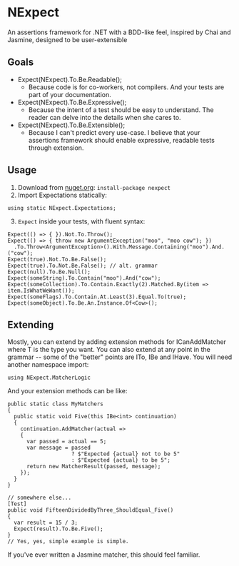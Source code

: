 # NExpect
An assertions framework for .NET with a BDD-like feel, inspired by Chai and Jasmine, designed to be user-extensible

## Goals
- Expect(NExpect).To.Be.Readable();
  - Because code is for co-workers, not compilers. And your tests are part of your documentation.
- Expect(NExpect).To.Be.Expressive();
  - Because the intent of a test should be easy to understand. The reader can delve into the details when she cares to.
- Expect(NExpect).To.Be.Extensible();
  - Because I can't predict every use-case. I believe that your assertions framework should enable expressive, readable tests through extension.

## Usage
1. Download from [nuget.org](https://nuget.org): `install-package nexpect`
2. Import Expectations statically:
```
using static NExpect.Expectations;
```
3. `Expect` inside your tests, with fluent syntax:
```
Expect(() => { }).Not.To.Throw();
Expect(() => { throw new ArgumentException("moo", "moo cow"); })
  .To.Throw<ArgumentException>().With.Message.Containing("moo").And.("cow");
Expect(true).Not.To.Be.False();
Expect(true).To.Not.Be.False(); // alt. grammar
Expect(null).To.Be.Null();
Expect(someString).To.Contain("moo").And("cow");
Expect(someCollection).To.Contain.Exactly(2).Matched.By(item => item.IsWhatWeWant());
Expect(someFlags).To.Contain.At.Least(3).Equal.To(true);
Expect(someObject).To.Be.An.Instance.Of<Cow>();
```

## Extending
Mostly, you can extend by adding extension methods for ICanAddMatcher<T> where T is the 
type you want. You can also extend at any point in the grammar -- some of the "better"
points are ITo<T>, IBe<T> and IHave<T>. You will need another namespace import:
```
using NExpect.MatcherLogic
```
And your extension methods can be like:

```
public static class MyMatchers
{
  public static void Five(this IBe<int> continuation)
  {
    continuation.AddMatcher(actual =>
    {
      var passed = actual == 5;
      var message = passed
                    ? $"Expected {actual} not to be 5"
                    : $"Expected {actual} to be 5";
      return new MatcherResult(passed, message);
    });
  }
}
```

```
// somewhere else...
[Test]
public void FifteenDividedByThree_ShouldEqual_Five()
{
  var result = 15 / 3;
  Expect(result).To.Be.Five();
}
// Yes, yes, simple example is simple.
```

If you've ever written a Jasmine matcher, this should feel familiar.